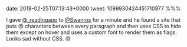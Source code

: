 date: 2019-02-25T07:13:43+0000
tweet: 1099930424451710977
%%%

I gave [@_readingapp](https://twitter.com/_readingapp) to [@Swanros](https://twitter.com/Swanros) for a minute and he found a site that puts 😓 characters between every paragraph and then uses CSS to hide them except on hover and uses a custom font to render them as flags. Looks sad without CSS. 😓
